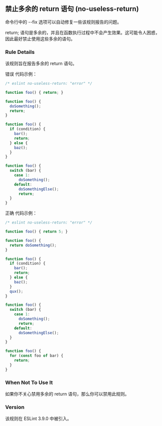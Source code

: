 ## 禁止多余的 return 语句 (no-useless-return)

命令行中的 --fix 选项可以自动修复一些该规则报告的问题。

return; 语句是多余的，并且在函数执行过程中不会产生效果。这可能令人困惑，因此最好禁止使用这些多余的语句。

### Rule Details
该规则旨在报告多余的 return 语句。

错误 代码示例：
```js
/* eslint no-useless-return: "error" */

function foo() { return; }

function foo() {
  doSomething();
  return;
}

function foo() {
  if (condition) {
    bar();
    return;
  } else {
    baz();
  }
}

function foo() {
  switch (bar) {
    case 1:
      doSomething();
    default:
      doSomethingElse();
      return;
  }
}

```

正确 代码示例：
```js
/* eslint no-useless-return: "error" */

function foo() { return 5; }

function foo() {
  return doSomething();
}

function foo() {
  if (condition) {
    bar();
    return;
  } else {
    baz();
  }
  qux();
}

function foo() {
  switch (bar) {
    case 1:
      doSomething();
      return;
    default:
      doSomethingElse();
  }
}

function foo() {
  for (const foo of bar) {
    return;
  }
}

```

### When Not To Use It
如果你不关心禁用多余的 return 语句，那么你可以禁用此规则。

### Version
该规则在 ESLint 3.9.0 中被引入。

